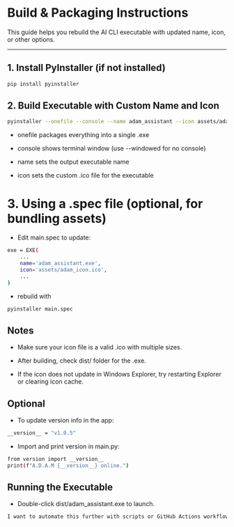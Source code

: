 # Build & Packaging Instructions

This guide helps you rebuild the AI CLI executable with updated name, icon, or other options.

---

## 1. Install PyInstaller (if not installed)

```bash
pip install pyinstaller
```

## 2. Build Executable with Custom Name and Icon

```bash
pyinstaller --onefile --console --name adam_assistant --icon assets/adam_icon.ico main.py
```
- onefile packages everything into a single .exe

- console shows terminal window (use --windowed for no console)

- name sets the output executable name

- icon sets the custom .ico file for the executable

# 3. Using a .spec file (optional, for bundling assets)

- Edit main.spec to update:

```bash 
exe = EXE(
    ...
    name='adam_assistant.exe',
    icon='assets/adam_icon.ico',
    ...
)
```

- rebuild with

```bash
pyinstaller main.spec
```

## Notes 

- Make sure your icon file is a valid .ico with multiple sizes.

- After building, check dist/ folder for the .exe.

- If the icon does not update in Windows Explorer, try restarting Explorer or clearing icon cache.

## Optional

- To update version info in the app:

```bash
__version__ = "v1.0.5"
```

- Import and print version in main.py:

```bash
from version import __version__
print(f"A.D.A.M {__version__} online.")
```

## Running the Executable

- Double-click dist/adam_assistant.exe to launch.

```bash
I want to automate this further with scripts or GitHub Actions workflows soon.
```
